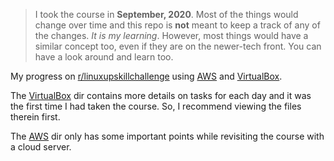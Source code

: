 > I took the course in **September, 2020**. Most of the things would change over time and this repo is **not** meant to keep a track of any of the changes. _It is my learning_. However, most things would have a similar concept too, even if they are on the newer-tech front. You can have a look around and learn too.

My progress on [r/linuxupskillchallenge](https://www.reddit.com/r/linuxupskillchallenge/) using [AWS](aws) and [VirtualBox](VirtualBox).

The [VirtualBox](VirtualBox) dir contains more details on tasks for each day and it was the first time I had taken the course. So, I recommend viewing the files therein first. 

The [AWS](aws) dir only has some important points while revisiting the course with a cloud server.
